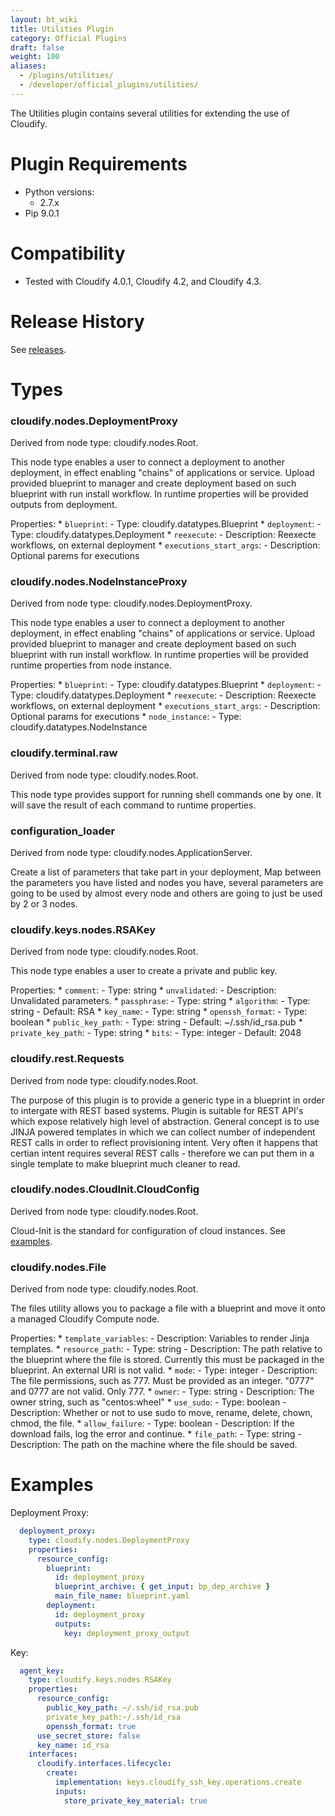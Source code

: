 ```yaml
---
layout: bt_wiki
title: Utilities Plugin
category: Official Plugins
draft: false
weight: 100
aliases:
  - /plugins/utilities/
  - /developer/official_plugins/utilities/
---
```

The Utilities plugin contains several utilities for extending the use of Cloudify.

# Plugin Requirements

* Python versions:
  * 2.7.x
* Pip 9.0.1


# Compatibility

* Tested with Cloudify 4.0.1, Cloudify 4.2, and Cloudify 4.3.


# Release History

See [releases](https://github.com/cloudify-incubator/cloudify-utilities-plugin/releases).


# Types

### **cloudify.nodes.DeploymentProxy**
  Derived from node type: cloudify.nodes.Root.

This node type enables a user to connect a deployment to another deployment, in effect enabling "chains" of applications or service.
Upload provided blueprint to manager and create deployment based on such blueprint with run install workflow.
In runtime properties will be provided outputs from deployment.

  Properties:
    * `blueprint`:
      - Type: cloudify.datatypes.Blueprint
    * `deployment`:
      - Type: cloudify.datatypes.Deployment
    * `reexecute`:
      - Description: Reexecte workflows, on external deployment
    * `executions_start_args`:
      - Description: Optional parems for executions


### **cloudify.nodes.NodeInstanceProxy**
  Derived from node type: cloudify.nodes.DeploymentProxy.

This node type enables a user to connect a deployment to another deployment, in effect enabling "chains" of applications or service.
Upload provided blueprint to manager and create deployment based on such blueprint with run install workflow.
In runtime properties will be provided runtime properties from node instance.

  Properties:
    * `blueprint`:
      - Type: cloudify.datatypes.Blueprint
    * `deployment`:
      - Type: cloudify.datatypes.Deployment
    * `reexecute`:
      - Description: Reexecte workflows, on external deployment
    * `executions_start_args`:
      - Description: Optional params for executions
    * `node_instance`:
      - Type: cloudify.datatypes.NodeInstance


### **cloudify.terminal.raw**
  Derived from node type: cloudify.nodes.Root.

This node type provides support for running shell commands one by one. It will save the result of each command to runtime properties.


### **configuration_loader**
  Derived from node type: cloudify.nodes.ApplicationServer.

Create a list of parameters that take part in your deployment,
Map between the parameters you have listed and nodes you have, several parameters are going
to be used by almost every node and others are going to just be used by 2 or 3 nodes.


### **cloudify.keys.nodes.RSAKey**
  Derived from node type: cloudify.nodes.Root.

This node type enables a user to create a private and public key.

  Properties:
    * `comment`:
      - Type: string
    * `unvalidated`:
      - Description: Unvalidated parameters.
    * `passphrase`:
      - Type: string
    * `algorithm`:
      - Type: string
      - Default: RSA
    * `key_name`:
      - Type: string
    * `openssh_format`:
      - Type: boolean
    * `public_key_path`:
      - Type: string
      - Default: ~/.ssh/id_rsa.pub
    * `private_key_path`:
      - Type: string
    * `bits`:
      - Type: integer
      - Default: 2048


### **cloudify.rest.Requests**
  Derived from node type: cloudify.nodes.Root.

The purpose of this plugin is to provide a generic type in a blueprint in order to intergate with REST based systems. Plugin is suitable for REST API's which expose relatively high level of abstraction. General concept is to use JINJA powered templates in which we can collect number of independent REST calls in order to reflect provisioning intent. Very often it happens that certian intent requires several REST calls - therefore we can put them in a single template to make blueprint much cleaner to read.


### **cloudify.nodes.CloudInit.CloudConfig**
  Derived from node type: cloudify.nodes.Root.

Cloud-Init is the standard for configuration of cloud instances. See [examples](http://cloudinit.readthedocs.io/en/latest/topics/examples.html).


### **cloudify.nodes.File**
  Derived from node type: cloudify.nodes.Root.

The files utility allows you to package a file with a blueprint and move it onto a managed Cloudify Compute node.

  Properties:
    * `template_variables`:
      - Description: Variables to render Jinja templates.
    * `resource_path`:
      - Type: string
      - Description: The path relative to the blueprint where the file is stored. Currently this must be packaged in the blueprint. An external URI is not valid.
    * `mode`:
      - Type: integer
      - Description: The file permissions, such as 777. Must be provided as an integer. "0777" and 0777 are not valid. Only 777.
    * `owner`:
      - Type: string
      - Description: The owner string, such as "centos:wheel"
    * `use_sudo`:
      - Type: boolean
      - Description: Whether or not to use sudo to move, rename, delete, chown, chmod, the file.
    * `allow_failure`:
      - Type: boolean
      - Description: If the download fails, log the error and continue.
    * `file_path`:
      - Type: string
      - Description: The path on the machine where the file should be saved.


# Examples

Deployment Proxy:

```yaml
  deployment_proxy:
    type: cloudify.nodes.DeploymentProxy
    properties:
      resource_config:
        blueprint:
          id: deployment_proxy
          blueprint_archive: { get_input: bp_dep_archive }
          main_file_name: blueprint.yaml
        deployment:
          id: deployment_proxy
          outputs:
            key: deployment_proxy_output
```

Key:

```yaml
  agent_key:
    type: cloudify.keys.nodes.RSAKey
    properties:
      resource_config:
        public_key_path: ~/.ssh/id_rsa.pub
        private_key_path:~/.ssh/id_rsa
        openssh_format: true
      use_secret_store: false
      key_name: id_rsa
    interfaces:
      cloudify.interfaces.lifecycle:
        create:
          implementation: keys.cloudify_ssh_key.operations.create
          inputs:
            store_private_key_material: true
```
